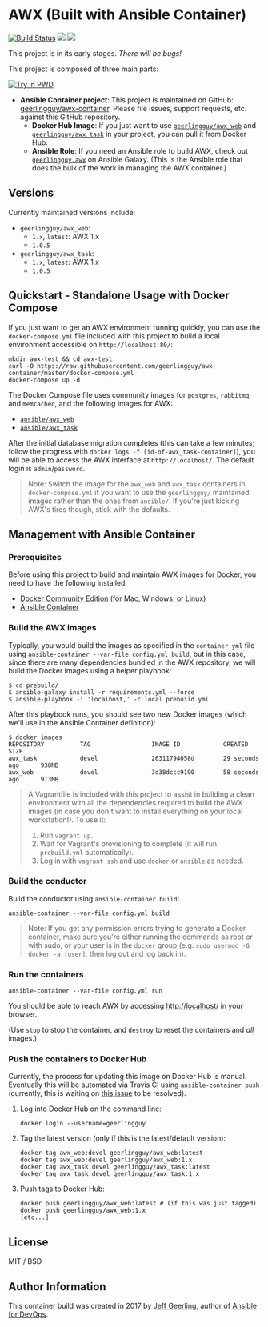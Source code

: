 # AWX (Built with Ansible Container)

[![Build Status](https://travis-ci.org/geerlingguy/awx-container.svg?branch=master)](https://travis-ci.org/geerlingguy/awx-container) [![](https://images.microbadger.com/badges/image/geerlingguy/awx_web.svg)](https://microbadger.com/images/geerlingguy/awx_web "Get your own image badge on microbadger.com") [![](https://images.microbadger.com/badges/image/geerlingguy/awx_task.svg)](https://microbadger.com/images/geerlingguy/awx_task "Get your own image badge on microbadger.com")



This project is in its early stages. _There will be bugs!_

This project is composed of three main parts:

[![Try in PWD](https://cdn.rawgit.com/play-with-docker/stacks/cff22438/assets/images/button.png)](http://labs.play-with-docker.com?stack=https://raw.githubusercontent.com/geerlingguy/awx-container/master/docker-compose.yml&stack_name=func)

- **Ansible Container project**: This project is maintained on GitHub: [geerlingguy/awx-container](https://github.com/geerlingguy/awx-container). Please file issues, support requests, etc. against this GitHub repository.
  - **Docker Hub Image**: If you just want to use [`geerlingguy/awx_web`](https://hub.docker.com/r/geerlingguy/awx_web/) and [`geerlingguy/awx_task`](https://hub.docker.com/r/geerlingguy/awx_task/) in your project, you can pull it from Docker Hub.
  - **Ansible Role**: If you need an Ansible role to build AWX, check out [`geerlingguy.awx`](https://galaxy.ansible.com/geerlingguy/awx/) on Ansible Galaxy. (This is the Ansible role that does the bulk of the work in managing the AWX container.)

## Versions

Currently maintained versions include:

  - `geerlingguy/awx_web`:
    - `1.x`, `latest`: AWX 1.x
    - `1.0.5`
  - `geerlingguy/awx_task`:
    - `1.x`, `latest`: AWX 1.x
    - `1.0.5`

## Quickstart - Standalone Usage with Docker Compose

If you just want to get an AWX environment running quickly, you can use the `docker-compose.yml` file included with this project to build a local environment accessible on `http://localhost:80/`:

    mkdir awx-test && cd awx-test
    curl -O https://raw.githubusercontent.com/geerlingguy/awx-container/master/docker-compose.yml
    docker-compose up -d

The Docker Compose file uses community images for `postgres`, `rabbitmq`, and `memcached`, and the following images for AWX:

  - [`ansible/awx_web`](https://hub.docker.com/r/ansible/awx_web/)
  - [`ansible/awx_task`](https://hub.docker.com/r/ansible/awx_task/)

After the initial database migration completes (this can take a few minutes; follow the progress with `docker logs -f [id-of-awx_task-container]`), you will be able to access the AWX interface at `http://localhost/`. The default login is `admin`/`password`.

> Note: Switch the image for the `awx_web` and `awx_task` containers in `docker-compose.yml` if you want to use the `geerlingguy/` maintained images rather than the ones from `ansible/`. If you're just kicking AWX's tires though, stick with the defaults.

## Management with Ansible Container

### Prerequisites

Before using this project to build and maintain AWX images for Docker, you need to have the following installed:

  - [Docker Community Edition](https://docs.docker.com/engine/installation/) (for Mac, Windows, or Linux)
  - [Ansible Container](https://docs.ansible.com/ansible-container/installation.html)

### Build the AWX images

Typically, you would build the images as specified in the `container.yml` file using `ansible-container --var-file config.yml build`, but in this case, since there are many dependencies bundled in the AWX repository, we will build the Docker images using a helper playbook:

    $ cd prebuild/
    $ ansible-galaxy install -r requirements.yml --force
    $ ansible-playbook -i 'localhost,' -c local prebuild.yml

After this playbook runs, you should see two new Docker images (which we'll use in the Ansible Container definition):

    $ docker images
    REPOSITORY          TAG                 IMAGE ID            CREATED             SIZE
    awx_task            devel               26311794058d        29 seconds ago      938MB
    awx_web             devel               3d38dccc9190        58 seconds ago      913MB

> A Vagrantfile is included with this project to assist in building a clean environment with all the dependencies required to build the AWX images (in case you don't want to install everything on your local workstation!). To use it:
> 
>   1. Run `vagrant up`.
>   2. Wait for Vagrant's provisioning to complete (it will run `prebuild.yml` automatically).
>   3. Log in with `vagrant ssh` and use `docker` or `ansible` as needed.

### Build the conductor

Build the conductor using `ansible-container build`:

    ansible-container --var-file config.yml build

> Note: If you get any permission errors trying to generate a Docker container, make sure you're either running the commands as root or with sudo, or your user is in the `docker` group (e.g. `sudo usermod -G docker -a [user]`, then log out and log back in).

### Run the containers

    ansible-container --var-file config.yml run

You should be able to reach AWX by accessing [http://localhost/](http://localhost/) in your browser.

(Use `stop` to stop the container, and `destroy` to reset the containers and _all_ images.)

### Push the containers to Docker Hub

Currently, the process for updating this image on Docker Hub is manual. Eventually this will be automated via Travis CI using `ansible-container push` (currently, this is waiting on [this issue](https://github.com/ansible/ansible-container/issues/630) to be resolved).

  1. Log into Docker Hub on the command line:

         docker login --username=geerlingguy

  1. Tag the latest version (only if this is the latest/default version):

         docker tag awx_web:devel geerlingguy/awx_web:latest
         docker tag awx_web:devel geerlingguy/awx_web:1.x
         docker tag awx_task:devel geerlingguy/awx_task:latest
         docker tag awx_task:devel geerlingguy/awx_task:1.x

  1. Push tags to Docker Hub:

         docker push geerlingguy/awx_web:latest # (if this was just tagged)
         docker push geerlingguy/awx_web:1.x
         [etc...]

## License

MIT / BSD

## Author Information

This container build was created in 2017 by [Jeff Geerling](https://www.jeffgeerling.com/), author of [Ansible for DevOps](https://www.ansiblefordevops.com/).
